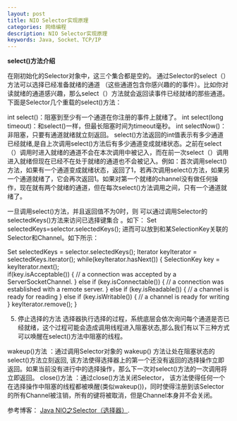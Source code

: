 ```yaml
---
layout: post
title: NIO Selector实现原理
categories: 网络编程
description: NIO Selector实现原理
keywords: Java, Socket、TCP/IP
---
```

**select()方法介绍**

在刚初始化的Selector对象中，这三个集合都是空的。 通过Selector的select（）方法可以选择已经准备就绪的通道 （这些通道包含你感兴趣的的事件）。比如你对读就绪的通道感兴趣，那么select（）方法就会返回读事件已经就绪的那些通道。下面是Selector几个重载的select()方法：

int select()：阻塞到至少有一个通道在你注册的事件上就绪了。
int select(long timeout)：和select()一样，但最长阻塞时间为timeout毫秒。
int selectNow()：非阻塞，只要有通道就绪就立刻返回。
select()方法返回的int值表示有多少通道已经就绪,是自上次调用select()方法后有多少通道变成就绪状态。之前在select（）调用时进入就绪的通道不会在本次调用中被记入，而在前一次select（）调用进入就绪但现在已经不在处于就绪的通道也不会被记入。例如：首次调用select()方法，如果有一个通道变成就绪状态，返回了1，若再次调用select()方法，如果另一个通道就绪了，它会再次返回1。如果对第一个就绪的channel没有做任何操作，现在就有两个就绪的通道，但在每次select()方法调用之间，只有一个通道就绪了。

一旦调用select()方法，并且返回值不为0时，则 可以通过调用Selector的selectedKeys()方法来访问已选择键集合 。如下： 
Set selectedKeys=selector.selectedKeys();
进而可以放到和某SelectionKey关联的Selector和Channel。如下所示：

Set selectedKeys = selector.selectedKeys();
Iterator keyIterator = selectedKeys.iterator();
while(keyIterator.hasNext()) {
    SelectionKey key = keyIterator.next();  
    if(key.isAcceptable()) {
        // a connection was accepted by a ServerSocketChannel.
    } else if (key.isConnectable()) {
        // a connection was established with a remote server.
    } else if (key.isReadable()) {
        // a channel is ready for reading
    } else if (key.isWritable()) {
        // a channel is ready for writing
    }
    keyIterator.remove();
}

5. 停止选择的方法
选择器执行选择的过程，系统底层会依次询问每个通道是否已经就绪，这个过程可能会造成调用线程进入阻塞状态,那么我们有以下三种方式可以唤醒在select()方法中阻塞的线程。

wakeup()方法 ：通过调用Selector对象的 wakeup() 方法让处在阻塞状态的select()方法立刻返回,
该方法使得选择器上的第一个还没有返回的选择操作立即返回。如果当前没有进行中的选择操作，那么下一次对select()方法的一次调用将立即返回。
close()方法 ：通过close()方法关闭Selector， 
该方法使得任何一个在选择操作中阻塞的线程都被唤醒(类似wakeup())，同时使得注册到该Selector的所有Channel被注销，所有的键将被取消，但是Channel本身并不会关闭。




参考博客： [Java NIO之Selector（选择器）](https://www.cnblogs.com/snailclimb/p/9086334.html).